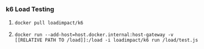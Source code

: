 ### k6 Load Testing

1. `docker pull loadimpact/k6`

2. `docker run --add-host=host.docker.internal:host-gateway -v [[RELATIVE PATH TO /load]]:/load -i loadimpact/k6 run /load/test.js`
